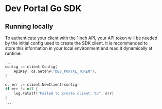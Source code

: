 # Dev Portal Go SDK

## Running locally

To authenticate your client with the 1inch API, your API token will be needed by the initial config used to create the SDK client. It is recommended to store this information in your local environment and read it dynamically at runtime:

```go
...
config := client.Config{
    ApiKey: os.Getenv("DEV_PORTAL_TOKEN"),
}

c, err := client.NewClient(config)
if err != nil {
    log.Fatalf("Failed to create client: %v", err)
}
...
```